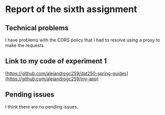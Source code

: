 # Report of the sixth assignment
## Technical problems
I have problems with the CORS policy that I had to resolve using a proxy to make the requests.

## Link to my code of experiment 1
[https://github.com/alejandrogc259/dat250-spring-guides](https://github.com/alejandrogc259/my-app)

## Pending issues
I think there are no pending issues.
